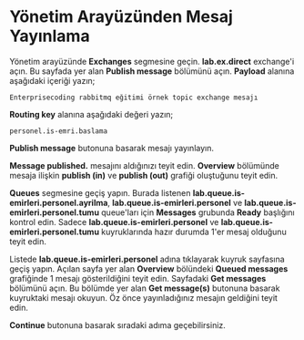 # Yönetim Arayüzünden Mesaj Yayınlama

Yönetim arayüzünde **Exchanges** segmesine geçin. **lab.ex.direct** exchange'i açın. Bu sayfada yer alan **Publish message** bölümünü açın. **Payload** alanına aşağıdaki içeriği yazın;

`Enterprisecoding rabbitmq eğitimi örnek topic exchange mesajı`

**Routing key** alanına aşağıdaki değeri yazın;

`personel.is-emri.baslama`

**Publish message** butonuna basarak mesajı yayınlayın. 

**Message published.** mesajını aldığınızı teyit edin.
**Overview** bölümünde mesaja ilişkin **publish (in)** ve **publish (out)** grafiği oluştuğunu teyit edin.

**Queues** segmesine geçiş yapın. Burada listenen **lab.queue.is-emirleri.personel.ayrilma**, **lab.queue.is-emirleri.personel** ve **lab.queue.is-emirleri.personel.tumu** queue'ları için **Messages** grubunda **Ready** başlığını kontrol edin. Sadece **lab.queue.is-emirleri.personel** ve **lab.queue.is-emirleri.personel.tumu** kuyruklarında hazır durumda 1'er mesaj olduğunu teyit edin.

Listede **lab.queue.is-emirleri.personel** adına tıklayarak kuyruk sayfasına geçiş yapın.
Açılan sayfa yer alan **Overview** bölündeki **Queued messages** grafiğinde 1 mesajı gösterildiğini teyit edin. 
Sayfadaki **Get messages** bölümünü açın. Bu bölümde yer alan **Get message(s)** butonuna basarak kuyruktaki mesajı okuyun. Öz önce yayınladığınız mesajın geldiğini teyit edin.

**Continue** butonuna basarak sıradaki adıma geçebilirsiniz.